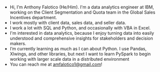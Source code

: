 - Hi, I’m Anthony Falotico (He/Him).  I'm a data analytics engineer at IBM, working on the Client Segmentation and Quota team in the Global Sales Incentives department.
- I work mostly with client data, sales data, and seller data.
- I work a lot with SQL and Python, and occasionally with VBA in Excel.
- I'm interested in data analytics, because I enjoy turning data into easily understood and comprehensive insights for stakeholders and decision makers.
- I’m currently learning as much as I can about Python.  I use Pandas, Xlwings, and other libraries, but next I want to learn PySpark to begin working with larger scale data in a distributed environment
- You can reach me at amfalotico1@gmail.com!
